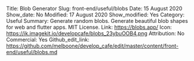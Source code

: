Title: Blob Generator
Slug: front-end/useful/blobs
Date: 15 August 2020
Show_date: No
Modified: 17 August 2020
Show_modified: Yes
Category: Useful
Summary: Generate random blobs. Generate beautiful blob shapes for web and flutter apps. MIT License.
Link: https://blobs.app/
Icon: https://ik.imagekit.io/developcafe/blobs_23ybuOOB4.png
Attribution: No
Commercial: Yes
Github_edit_link: https://github.com/melboone/develop_cafe/edit/master/content/front-end/useful/blobs.md

